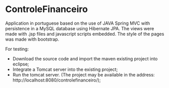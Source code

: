 # ControleFinanceiro

Application in portuguese based on the use of JAVA Spring MVC with persistence in a MySQL database using Hibernate JPA. 
The views were made with .jsp files and javascript scripts embedded. The style of the pages was made with bootstrap.

For testing:

  - Download the source code and import the maven existing project into eclipse;
  - Integrate a Tomcat server into the existing project;
  - Run the tomcat server. (The project may be available in the address: http://localhost:8080/controlefinanceiro/);
  


